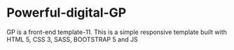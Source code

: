 # Powerful-digital-GP
GP is a front-end template-11. This is a simple responsive template built with HTML 5, CSS 3, SASS, BOOTSTRAP 5 and JS
